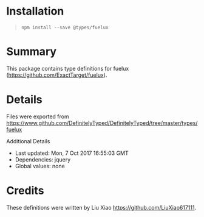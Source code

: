 # Installation
> `npm install --save @types/fuelux`

# Summary
This package contains type definitions for fuelux (https://github.com/ExactTarget/fuelux).

# Details
Files were exported from https://www.github.com/DefinitelyTyped/DefinitelyTyped/tree/master/types/fuelux

Additional Details
 * Last updated: Mon, 7 Oct 2017 16:55:03 GMT
 * Dependencies: jquery
 * Global values: none

# Credits
These definitions were written by Liu Xiao <https://github.com/LiuXiao617111>.

